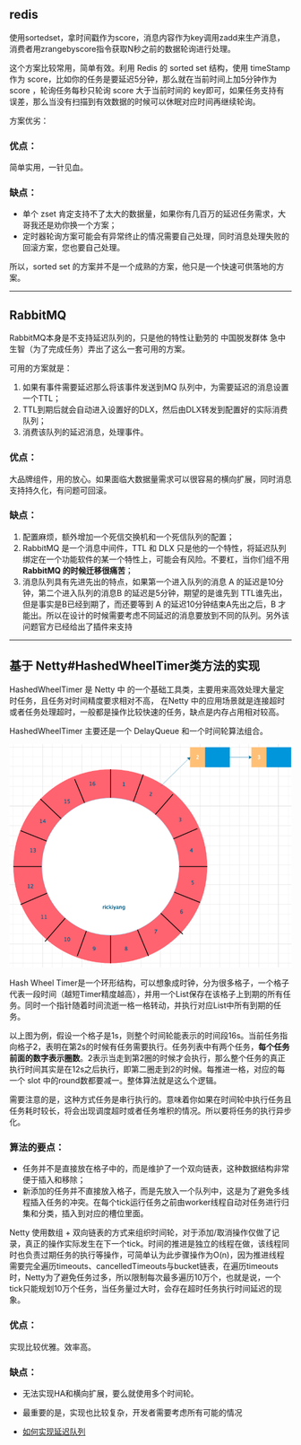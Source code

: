 ## redis

使用sortedset，拿时间戳作为score，消息内容作为key调用zadd来生产消息，消费者用zrangebyscore指令获取N秒之前的数据轮询进行处理。


这个方案比较常用，简单有效。利用 Redis 的 sorted set 结构，使用 timeStamp 作为 score，比如你的任务是要延迟5分钟，那么就在当前时间上加5分钟作为 score ，轮询任务每秒只轮询 score 大于当前时间的 key即可，如果任务支持有误差，那么当没有扫描到有效数据的时候可以休眠对应时间再继续轮询。

方案优劣：

### 优点：

简单实用，一针见血。

### 缺点：

- 单个 zset 肯定支持不了太大的数据量，如果你有几百万的延迟任务需求，大哥我还是劝你换一个方案；
- 定时器轮询方案可能会有异常终止的情况需要自己处理，同时消息处理失败的回滚方案，您也要自己处理。

所以，sorted set 的方案并不是一个成熟的方案，他只是一个快速可供落地的方案。

---

## RabbitMQ

RabbitMQ本身是不支持延迟队列的，只是他的特性让勤劳的 中国脱发群体 急中生智（为了完成任务）弄出了这么一套可用的方案。

可用的方案就是：

1. 如果有事件需要延迟那么将该事件发送到MQ 队列中，为需要延迟的消息设置一个TTL；
2. TTL到期后就会自动进入设置好的DLX，然后由DLX转发到配置好的实际消费队列；
3. 消费该队列的延迟消息，处理事件。

### 优点：

大品牌组件，用的放心。如果面临大数据量需求可以很容易的横向扩展，同时消息支持持久化，有问题可回滚。

### 缺点：

1. 配置麻烦，额外增加一个死信交换机和一个死信队列的配置；
2. RabbitMQ 是一个消息中间件，TTL 和 DLX 只是他的一个特性，将延迟队列绑定在一个功能软件的某一个特性上，可能会有风险。不要杠，当你们组不用 **RabbitMQ 的时候迁移很痛苦**；
3. 消息队列具有先进先出的特点，如果第一个进入队列的消息 A 的延迟是10分钟，第二个进入队列的消息B 的延迟是5分钟，期望的是谁先到 TTL谁先出，但是事实是B已经到期了，而还要等到 A 的延迟10分钟结束A先出之后，B 才能出。所以在设计的时候需要考虑不同延迟的消息要放到不同的队列。另外该问题官方已经给出了插件来支持

---

## 基于 Netty#HashedWheelTimer类方法的实现

HashedWheelTimer 是 Netty 中 的一个基础工具类，主要用来高效处理大量定时任务，且任务对时间精度要求相对不高， 在Netty 中的应用场景就是连接超时或者任务处理超时，一般都是操作比较快速的任务，缺点是内存占用相对较高。

HashedWheelTimer 主要还是一个 DelayQueue 和一个时间轮算法组合。

![](.延迟队列_images/cc820419.png)

Hash Wheel Timer是一个环形结构，可以想象成时钟，分为很多格子，一个格子代表一段时间（越短Timer精度越高），并用一个List保存在该格子上到期的所有任务。同时一个指针随着时间流逝一格一格转动，并执行对应List中所有到期的任务。

以上图为例，假设一个格子是1s，则整个时间轮能表示的时间段16s。当前任务指向格子2，表明在第2s的时候有任务需要执行。任务列表中有两个任务，**每个任务前面的数字表示圈数**。2表示当走到第2圈的时候才会执行，那么整个任务的真正执行时间其实是在12s之后执行，即第二圈走到2的时候。每推进一格，对应的每一个 slot 中的round数都要减一。整体算法就是这么个逻辑。


需要注意的是，这种方式任务是串行执行的。意味着你如果在时间轮中执行任务且任务耗时较长，将会出现调度超时或者任务堆积的情况。所以要将任务的执行异步化。

### 算法的要点：

- 任务并不是直接放在格子中的，而是维护了一个双向链表，这种数据结构非常便于插入和移除；
- 新添加的任务并不直接放入格子，而是先放入一个队列中，这是为了避免多线程插入任务的冲突。在每个tick运行任务之前由worker线程自动对任务进行归集和分类，插入到对应的槽位里面。

Netty 使用数组 + 双向链表的方式来组织时间轮，对于添加/取消操作仅做了记录，真正的操作实际发生在下一个tick。时间的推进是独立的线程在做，该线程同时也负责过期任务的执行等操作，可简单认为此步骤操作为O(n)，因为推进线程需要完全遍历timeouts、cancelledTimeouts与bucket链表，在遍历timeouts时，Netty为了避免任务过多，所以限制每次最多遍历10万个，也就是说，一个tick只能规划10万个任务，当任务量过大时，会存在超时任务执行时间延迟的现象。


### 优点：

实现比较优雅。效率高。

### 缺点：

- 无法实现HA和横向扩展，要么就使用多个时间轮。
- 最重要的是，实现也比较复杂，开发者需要考虑所有可能的情况

- [如何实现延迟队列](https://www.cnblogs.com/rickiyang/p/12237612.html)